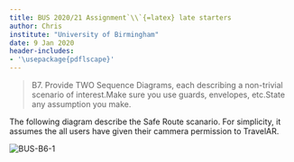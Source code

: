 ```yaml
---
title: BUS 2020/21 Assignment`\\`{=latex} late starters
author: Chris
institute: "University of Birmingham"
date: 9 Jan 2020
header-includes:
- '\usepackage{pdflscape}'
---
```


> B7. Provide TWO Sequence Diagrams, each describing a non-trivial scenario of interest.Make sure you use guards, envelopes, etc.State any assumption you make.

The following diagram describe the Safe Route scanario. For simplicity, it assumes the all users have given their cammera permission to TravelAR.

![BUS-B6-1](https://www.plantuml.com/plantuml/svg/xLXBSnmd4BxFh-ZIIJeeLRdai0UNPQaYkofwb1Jxv0kQwPqbceKDC5BqxzF0i0C3xDh9LQwo9EZkhvzqmtpKXYapRWVuzFNn_DDlvxys-fcB7LDi2u_cRK3GHl7MiiGK_7j4qU8DQirwl1XuBxOe3BJq0rL3N8QtVCTew-IhHWKtJ12ZEab9VyYUYvESFMDhsG3VEBuk2DU3V2fJxbvG3UmDxdQ6Iw5FceQrXhymWs0Lp2jdGiC60m9VORGqe7_EwFCFdho21-ovDXFDxS4vKItN2YxQLewaz58X8NODYWwQnYFC41UZaODJrdIuL1-MYQl1XdXp1He7R0syqAeHacGakHeiqNhSUWzXmpJq_0K5c0r2oxQe6EnGRRdM599VcXZMgLd6R0NAvbaRqADIv6B7HU_KMIukrb9jcMMDxC_YFaYvWzSDfqeAQ1s-y1RX-lxnNchB1cj6zCu5DqDmCJovOJkuOeR1PoQwWIfaLOTpEBD9cQZNasr3HK-FiGuW9TnfeJGt5PHI9CseX0NOJKP6HL0miId4WO0lxxvzkQe4mkwUpWhEegmKn9hIfezrRhrdLJZO-ePCKUnAILN5cR3vPQuakEXxXJqpCd9iuelOJdE3pWf5M05kZZ7Kmk1OICCnI-9u7BEb4XjtXE-vq70ZEpgvbXJLl2LRwk-8tMbSbN4OYXXDURlcyiI2tG6DiRjbdKtbL2UDBR34pIQEcetjecc5I97q5TSxArrgJvLE-eXCjHkuee1ouJcpdkXvubReDYoRItyaNCvxOG05q2Ry0OSxt3LAT-GINOUQHwKhxNrXCD0q0xa6EiAQFr5l7YQ7Q6PuRKVwqsowHOxdyChDcotrXXoz21wYCUyaOprPvKdSv-ML6qgc6ujvaQG6ihR5NIeI6nJFu8Ns7ElItNX0jmhjg9LnES5fEGnd1QVgmpS6_CdX-pwUtiVJ-tZwp-CfFUc19pwFsNmwE08ApMIQNjqqlOwTTHyUduFKkX3wM_R2-scOPKrc9iuIyzvtKHinaLmJB_nOOMk41paQd47jdjkgOqPYJRpmSKb0GmDrQxs4J8L9ze7hPtWWgkYjHLPRGFWkG3aGKCGKMHFBDCcgO4-Odj-5HN4QkWatAO0KDFCnoOQMog9CqCUGa-0b2SaheyCr6mSJ7evsEciI9pqE6AWDKesrmzYX8of7MgfVn3mhhSKrJEnj2W6N_XJKA_ZHstUxa2oTcYHoNYuOsgJyvn-ENnSga___NIAIEqpq28u2Gmz8xT-YorjdwPnIZr3aPtZVvbbFX0Yl7MtJ1u7_79TDObIIg5sxGvEAt69qVNy5wbaHXdqhnz696qhjwhNis_OAJMNCr-uh3Lsc-XvjvIwU-p5qxkniEUkwsEg_95s0yCtUu1pyXWwYL6-mGFU6sBsQEuwVx7GeZ2Of6KcWEqMyBU6Zslgivy3pLx90JxTZyqDL43G5MQgzCwHkyYL5YVAs1znNyOIsbt05krzLB4dxRBl1zZapmW1IXRp1PzZGMYUGbKOPippHXUPvRaR-MvVPK8lQoA5BM9SvgMB-M5mTGqjFKVjPCrpSopZboFu4G6h8WKzTxI2r_UrlTN-wBV_-e2wqyILtLEMnBsE9UOK7HC7NkbtJs_LWfdx0Z4MKedpTIiFNlE9gTlNB3bYDC-MmxMlvj_rj_t-a7-Ds-1S0 "BUS-B6-1")
